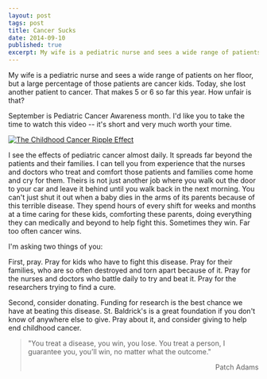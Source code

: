 ```yaml
---
layout: post
tags: post
title: Cancer Sucks
date: 2014-09-10
published: true
excerpt: My wife is a pediatric nurse and sees a wide range of patients on her floor, but a large percentage of those patients are cancer kids. Today she lost another patient to cancer. That makes 5 or 6 so far this year. How unfair is that?
---
```

My wife is a pediatric nurse and sees a wide range of patients on her floor, but a large percentage of those patients are cancer kids. Today, she lost another patient to cancer. That makes 5 or 6 so far this year. How unfair is that?

September is Pediatric Cancer Awareness month. I'd like you to take the time to watch this video -- it's short and very much worth your time.

[![The Childhood Cancer Ripple Effect](https://img.youtube.com/vi/oBMd_CKEyIY/0.jpg)](https://www.youtube.com/watch?v=oBMd_CKEyIY "The Childhood Cancer Ripple Effect")

I see the effects of pediatric cancer almost daily. It spreads far beyond the patients and their families. I can tell you from experience that the nurses and doctors who treat and comfort those patients and families come home and cry for them. Theirs is not just another job where you walk out the door to your car and leave it behind until you walk back in the next morning. You can't just shut it out when a baby dies in the arms of its parents because of this terrible disease. They spend hours of every shift for weeks and months at a time caring for these kids, comforting these parents, doing everything they can medically and beyond to help fight this. Sometimes they win. Far too often cancer wins.

I'm asking two things of you:

First, pray. Pray for kids who have to fight this disease. Pray for their families, who are so often destroyed and torn apart because of it. Pray for the nurses and doctors who battle daily to try and beat it. Pray for the researchers trying to find a cure.

Second, consider donating. Funding for research is the best chance we have at beating this disease. St. Baldrick's is a great foundation if you don't know of anywhere else to give. Pray about it, and consider giving to help end childhood cancer.

>"You treat a disease, you win, you lose. You treat a person, I guarantee you, you’ll win, no matter what the outcome."
>
><p style="text-align:right;">Patch Adams</p>
